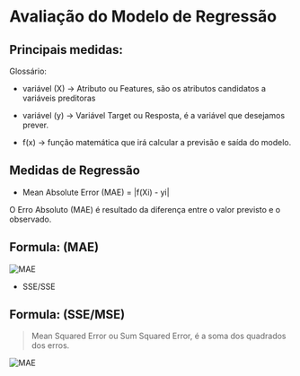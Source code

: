 # Avaliação do Modelo de Regressão

## Principais medidas:

Glossário:

* variável (X) -> Atributo ou Features, são os atributos candidatos a variáveis preditoras

* variável (y) -> Variável Target ou Resposta, é a variável que desejamos prever.

* f(x) -> função matemática que irá calcular a previsão e saída do modelo.


## Medidas de Regressão

* Mean Absolute Error (MAE) = |f(Xi) - yi|
    
 O Erro Absoluto (MAE) é resultado da diferença entre o valor previsto e o observado.

 ## Formula: (MAE)
 ![MAE](https://uploaddeimagens.com.br/images/000/846/028/full/MAE.png?1487965874)

 * SSE/SSE

## Formula: (SSE/MSE)
 > Mean Squared Error ou Sum Squared Error, é a soma dos quadrados dos erros.

 ![MAE](https://uploaddeimagens.com.br/images/000/846/028/full/MAE.png?1487965874) 
 


